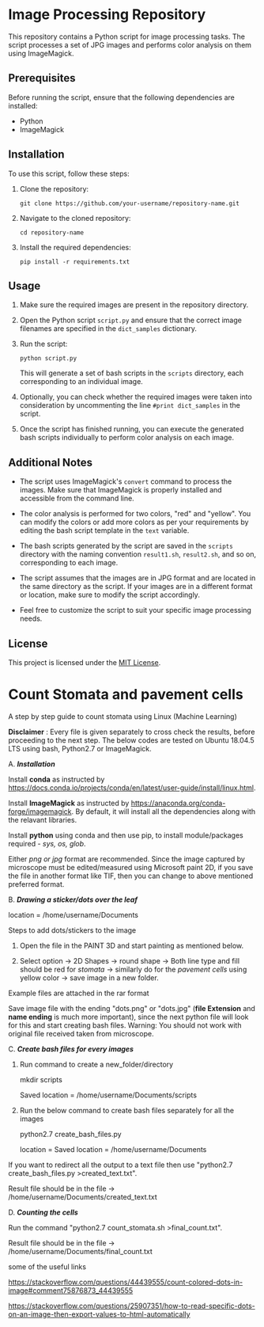 # Image Processing Repository

This repository contains a Python script for image processing tasks. The script processes a set of JPG images and performs color analysis on them using ImageMagick.

## Prerequisites

Before running the script, ensure that the following dependencies are installed:

- Python
- ImageMagick

## Installation

To use this script, follow these steps:

1. Clone the repository:

   ```
   git clone https://github.com/your-username/repository-name.git
   ```

2. Navigate to the cloned repository:

   ```
   cd repository-name
   ```

3. Install the required dependencies:

   ```
   pip install -r requirements.txt
   ```

## Usage

1. Make sure the required images are present in the repository directory.

2. Open the Python script `script.py` and ensure that the correct image filenames are specified in the `dict_samples` dictionary.

3. Run the script:

   ```
   python script.py
   ```

   This will generate a set of bash scripts in the `scripts` directory, each corresponding to an individual image.

4. Optionally, you can check whether the required images were taken into consideration by uncommenting the line `#print dict_samples` in the script.

5. Once the script has finished running, you can execute the generated bash scripts individually to perform color analysis on each image.

## Additional Notes

- The script uses ImageMagick's `convert` command to process the images. Make sure that ImageMagick is properly installed and accessible from the command line.

- The color analysis is performed for two colors, "red" and "yellow". You can modify the colors or add more colors as per your requirements by editing the bash script template in the `text` variable.

- The bash scripts generated by the script are saved in the `scripts` directory with the naming convention `result1.sh`, `result2.sh`, and so on, corresponding to each image.

- The script assumes that the images are in JPG format and are located in the same directory as the script. If your images are in a different format or location, make sure to modify the script accordingly.

- Feel free to customize the script to suit your specific image processing needs.

## License

This project is licensed under the [MIT License](LICENSE).






# Count Stomata and pavement cells

A step by step guide to count stomata using Linux (Machine Learning)

**Disclaimer** : Every file is given separately to cross check the results, before proceeding to the next step. The below codes are tested on Ubuntu 18.04.5 LTS using bash, Python2.7 or ImageMagick.

A. **_Installation_**

Install **conda** as instructed by https://docs.conda.io/projects/conda/en/latest/user-guide/install/linux.html. 

Install **ImageMagick** as instructed by https://anaconda.org/conda-forge/imagemagick. By default, it will install all the dependencies along with the relavant libraries.

Install **python** using conda and then use pip, to install module/packages required - _sys, os, glob_.

Either *png or jpg* format are recommended. Since the image captured by microscope must be edited/measured using Microsoft paint 2D, if you save the file in another format like TIF, then you can change to above mentioned preferred format.

B. **_Drawing a sticker/dots over the leaf_**

location = /home/username/Documents

Steps to add dots/stickers to the image

1. Open the file in the PAINT 3D and start painting as mentioned below.

2. Select option -> 2D Shapes -> round shape -> Both line type and fill should be red for _stomata_ -> similarly do for the _pavement cells_ using yellow color -> save image in a new folder. 

Example files are attached in the rar format

Save image file with the ending "dots.png" or "dots.jpg" (**file Extension** and **name ending** is much more important), since the next python file will look for this and start creating bash files. Warning: You should not work with original file received taken from microscope.

C. **_Create bash files for every images_**

1. Run command to create a new_folder/directory
    
    mkdir scripts
    
    Saved location = /home/username/Documents/scripts
    
2. Run the below command to create bash files separately for all the images
   
   python2.7 create_bash_files.py
    
   location = Saved location = /home/username/Documents

If you want to redirect all the output to a text file then use "python2.7 create_bash_files.py >created_text.txt".

Result file should be in the file -> /home/username/Documents/created_text.txt

D. **_Counting the cells_**

Run the command "python2.7 count_stomata.sh >final_count.txt".

Result file should be in the file -> /home/username/Documents/final_count.txt

some of the useful links

https://stackoverflow.com/questions/44439555/count-colored-dots-in-image#comment75876873_44439555

https://stackoverflow.com/questions/25907351/how-to-read-specific-dots-on-an-image-then-export-values-to-html-automatically
